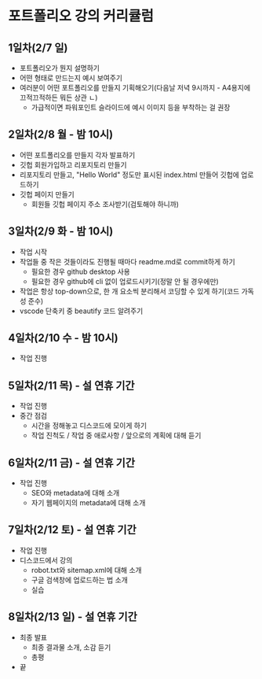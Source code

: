 # 포트폴리오 강의 커리큘럼

## 1일차(2/7 일)

- 포트폴리오가 뭔지 설명하기
- 어떤 형태로 만드는지 예시 보여주기
- 여러분이 어떤 포트폴리오를 만들지 기획해오기(다음날 저녁 9시까지 - A4용지에 끄적끄적하든 뭐든 상관 ㄴ)
  - 가급적이면 파워포인트 슬라이드에 예시 이미지 등을 부착하는 걸 권장

## 2일차(2/8 월 - 밤 10시)

- 어떤 포트폴리오를 만들지 각자 발표하기
- 깃헙 회원가입하고 리포지토리 만들기
- 리포지토리 만들고, "Hello World" 정도만 표시된 index.html 만들어 깃헙에 업로드하기
- 깃헙 페이지 만들기
  - 회원들 깃헙 페이지 주소 조사받기(검토해야 하니까)

## 3일차(2/9 화 - 밤 10시)

- 작업 시작
- 작업들 중 작은 것들이라도 진행될 때마다 readme.md로 commit하게 하기
  - 필요한 경우 github desktop 사용
  - 필요한 경우 github에 cli 없이 업로드시키기(정말 안 될 경우에만)
- 작업은 항상 top-down으로, 한 개 요소씩 분리해서 코딩할 수 있게 하기(코드 가독성 준수)
- vscode 단축키 중 beautify 코드 알려주기

## 4일차(2/10 수 - 밤 10시)

- 작업 진행

## 5일차(2/11 목) - 설 연휴 기간

- 작업 진행
- 중간 점검
  - 시간을 정해놓고 디스코드에 모이게 하기 
  - 작업 진척도 / 작업 중 애로사항 / 앞으로의 계획에 대해 듣기

## 6일차(2/11 금) - 설 연휴 기간

- 작업 진행
  - SEO와 metadata에 대해 소개
  - 자기 웹페이지의 metadata에 대해 소개

## 7일차(2/12 토) - 설 연휴 기간

- 작업 진행
- 디스코드에서 강의
  - robot.txt와 sitemap.xml에 대해 소개
  - 구글 검색창에 업로드하는 법 소개
  - 실습

## 8일차(2/13 일) - 설 연휴 기간

- 최종 발표
  - 최종 결과물 소개, 소감 듣기
  - 총평
- 끝

